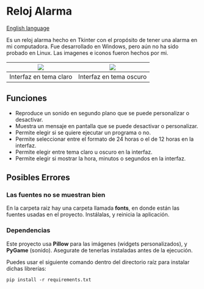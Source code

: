 # Reloj Alarma

[English language](./readme-english.md)

Es un reloj alarma hecho en Tkinter con el propósito de tener una alarma en mi computadora. Fue desarrollado en Windows, pero aún no ha sido probado en Linux. Las imagenes e iconos fueron hechos por mi.

|<img src="https://cdn.discordapp.com/attachments/697811476362035251/1351421123249569832/image.png?ex=67da507f&is=67d8feff&hm=bf4df0a62c1490f26fab8b7e236d57515a2cf40da1d503963f12f3c40aba4df1&">|<img src="https://cdn.discordapp.com/attachments/697811476362035251/1351421186701262889/image.png?ex=67da508f&is=67d8ff0f&hm=05142fd563346a5d82daf928690de3ad039ac88b818e2b0f15fb20a9830202ad&">|
|:-:|:-:|
|Interfaz en tema claro|Interfaz en tema oscuro|

## Funciones

* Reproduce un sonido en segundo plano que se puede personalizar o desactivar.
* Muestra un mensaje en pantalla que se puede desactivar o personalizar.
* Permite elegir si se quiere ejecutar un programa o no.
* Permite seleccionar entre el formato de 24 horas o el de 12 horas en la interfaz.
* Permite elegir entre tema claro u oscuro en la interfaz.
* Permite elegir si mostrar la hora, minutos o segundos en la interfaz.

## Posibles Errores

### Las fuentes no se muestran bien

En la carpeta raiz hay una carpeta llamada **fonts**, en donde están las fuentes usadas en el proyecto. Instálalas, y reinicia la aplicación.

### Dependencias
Este proyecto usa **Pillow** para las imágenes (widgets personalizados), y **PyGame** (sonido). Asegurate de tenerlas instaladas antes de la ejecución.

Puedes usar el siguiente comando dentro del directorio raíz para instalar dichas librerías:
```
pip install -r requirements.txt
```
